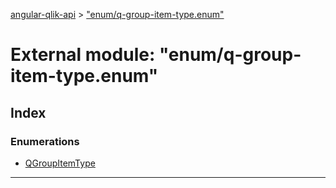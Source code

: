 [angular-qlik-api](../README.md) > ["enum/q-group-item-type.enum"](../modules/_enum_q_group_item_type_enum_.md)

# External module: "enum/q-group-item-type.enum"

## Index

### Enumerations

* [QGroupItemType](../enums/_enum_q_group_item_type_enum_.qgroupitemtype.md)

---

